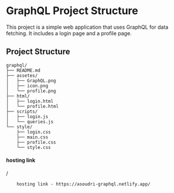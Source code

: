 # GraphQL Project Structure

This project is a simple web application that uses GraphQL for data fetching. It includes a login page and a profile page.

## Project Structure

```
graphql/
├── README.md
├── assetes/
│   ├── GraphQL.png
│   ├── icon.png
│   └── profile.png
├── html/
│   ├── login.html
│   └── profile.html
├── scripts/
│   ├── login.js
│   └── queries.js
└── style/
    ├── login.css
    ├── main.css
    ├── profile.css
    └── style.css
```
#### hosting link 
/
```
    hosting link - https://asoudri-graphql.netlify.app/
```